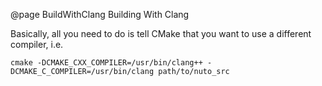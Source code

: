 @page BuildWithClang Building With Clang

Basically, all you need to do is tell CMake that you want to use a different
compiler, i.e.

```
cmake -DCMAKE_CXX_COMPILER=/usr/bin/clang++ -DCMAKE_C_COMPILER=/usr/bin/clang path/to/nuto_src
```
